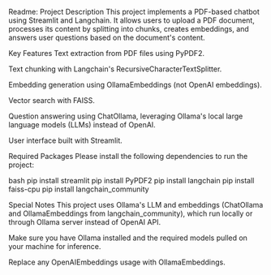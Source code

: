 Readme:
Project Description
This project implements a PDF-based chatbot using Streamlit and Langchain. It allows users to upload a PDF document, processes its content by splitting into chunks, creates embeddings, and answers user questions based on the document's content.

Key Features
Text extraction from PDF files using PyPDF2.

Text chunking with Langchain's RecursiveCharacterTextSplitter.

Embedding generation using OllamaEmbeddings (not OpenAI embeddings).

Vector search with FAISS.

Question answering using ChatOllama, leveraging Ollama's local large language models (LLMs) instead of OpenAI.

User interface built with Streamlit.


Required Packages
Please install the following dependencies to run the project:

bash
pip install streamlit
pip install PyPDF2
pip install langchain
pip install faiss-cpu
pip install langchain_community


Special Notes
This project uses Ollama's LLM and embeddings (ChatOllama and OllamaEmbeddings from langchain_community), which run locally or through Ollama server instead of OpenAI API.

Make sure you have Ollama installed and the required models pulled on your machine for inference.

Replace any OpenAIEmbeddings usage with OllamaEmbeddings.
